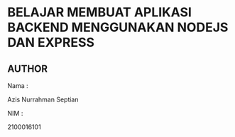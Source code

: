 # BELAJAR MEMBUAT APLIKASI BACKEND MENGGUNAKAN NODEJS DAN EXPRESS

## AUTHOR

Nama :

Azis Nurrahman Septian 

NIM :

2100016101
